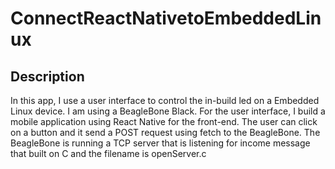 ﻿# ConnectReactNativetoEmbeddedLinux

## Description

In this app, I use a user interface to control the in-build led on a Embedded Linux device. I am using a BeagleBone Black. For the user interface, I build a mobile application using React Native for the front-end. The user can click on a button and it send a POST request using fetch to the BeagleBone. The BeagleBone is running a TCP server that is listening for income message that built on C and the filename is openServer.c
